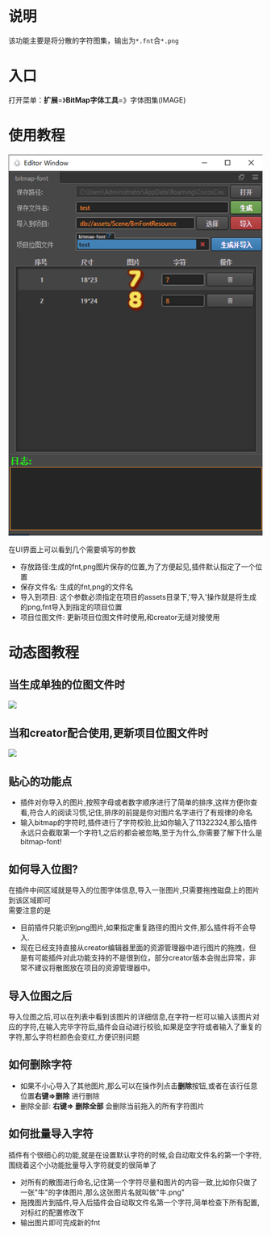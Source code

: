 # 说明
该功能主要是将分散的字符图集，输出为`*.fnt`合`*.png`

# 入口
打开菜单：**扩展**=》**BitMap字体工具**=》字体图集(IMAGE)


# 使用教程

![](../../assets/bmfont/scene2.png)

在UI界面上可以看到几个需要填写的参数
- 存放路径:生成的fnt,png图片保存的位置,为了方便起见,插件默认指定了一个位置
- 保存文件名: 生成的fnt,png的文件名
- 导入到项目: 这个参数必须指定在项目的assets目录下,'导入'操作就是将生成的png,fnt导入到指定的项目位置
- 项目位图文件: 更新项目位图文件时使用,和creator无缝对接使用

# 动态图教程
## 当生成单独的位图文件时
![](../../assets/bmfont/gen1.gif)
## 当和creator配合使用,更新项目位图文件时
![](../../assets/bmfont/gen2.gif)

## 贴心的功能点
- 插件对你导入的图片,按照字母或者数字顺序进行了简单的排序,这样方便你查看,符合人的阅读习惯,记住,排序的前提是你对图片名字进行了有规律的命名
- 输入bitmap的字符时,插件进行了字符校验,比如你输入了11322324,那么插件永远只会截取第一个字符1,之后的都会被忽略,至于为什么,你需要了解下什么是bitmap-font!


## 如何导入位图?
在插件中间区域就是导入的位图字体信息,导入一张图片,只需要拖拽磁盘上的图片到该区域即可   
需要注意的是
- 目前插件只能识别png图片,如果指定重复路径的图片文件,那么插件将不会导入.
- 现在已经支持直接从creator编辑器里面的资源管理器中进行图片的拖拽，但是有可能插件对此功能支持的不是很到位，部分creator版本会抛出异常，非常不建议将散图放在项目的资源管理器中。

## 导入位图之后
导入位图之后,可以在列表中看到该图片的详细信息,在字符一栏可以输入该图片对应的字符,在输入完毕字符后,插件会自动进行校验,如果是空字符或者输入了重复的字符,那么字符栏颜色会变红,方便识别问题

## 如何删除字符
- 如果不小心导入了其他图片,那么可以在操作列点击**删除**按钮,或者在该行任意位置**右键=>删除** 进行删除
- 删除全部: **右键=> 删除全部** 会删除当前拖入的所有字符图片


## 如何批量导入字符   

插件有个很细心的功能,就是在设置默认字符的时候,会自动取文件名的第一个字符,围绕着这个小功能批量导入字符就变的很简单了    
- 对所有的散图进行命名,记住第一个字符尽量和图片的内容一致,比如你只做了一张"牛"的字体图片,那么这张图片名就叫做"牛.png"
- 拖拽图片到插件,导入后插件会自动取文件名第一个字符,简单检查下所有配置,对标红的配置修改下
- 输出图片即可完成新的fnt

